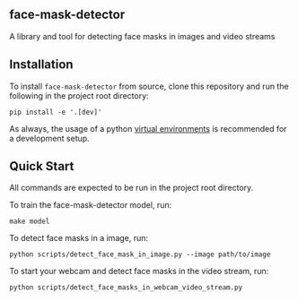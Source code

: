 face-mask-detector
----------------------
A library and tool for detecting face masks in images and video streams

Installation
---------------

To install `face-mask-detector` from source, clone this repository and run the
following in the project root directory:

```
pip install -e '.[dev]'
```

As always, the usage of a python [virtual
environments](https://docs.python.org/3/tutorial/venv.html) is recommended for a
development setup.

Quick Start
-------------

All commands are expected to be run in the project root directory.

To train the face-mask-detector model, run:

```
make model
```

To detect face masks in a image, run:

```
python scripts/detect_face_mask_in_image.py --image path/to/image
```

To start your webcam and detect face masks in the video stream, run:

```
python scripts/detect_face_masks_in_webcam_video_stream.py
```
